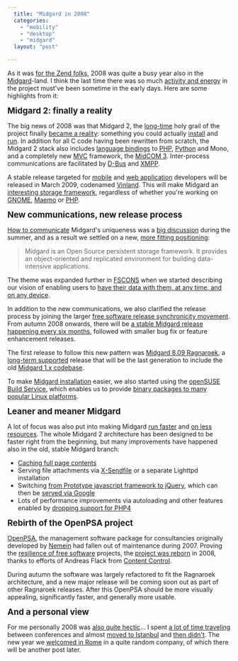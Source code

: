 ```yaml
---
  title: "Midgard in 2008"
  categories: 
    - "mobility"
    - "desktop"
    - "midgard"
  layout: "post"

---
```

<p>
As it was <a href="http://andigutmans.blogspot.com/2009/01/happy-new-year.html">for the Zend folks</a>, 2008 was quite a busy year also in the <a href="http://www.midgard-project.org/">Midgard</a>-land. I think the last time there was so much <a href="https://www.ohloh.net/p/midgard/analyses/latest">activity and energy</a> in the project must've been sometime in the early days. Here are some highlights from it:
</p><p>
<span style="font-size:14pt;"><strong>Midgard 2: finally a reality</strong></span>
</p><p>
The big news of 2008 was that Midgard 2, the <a href="http://www.kaktus.cc/weblog/4658b837d2e9075028380198a39fbc0f/">long-time</a> holy grail of the project finally <a href="http://bergie.iki.fi/blog/midgard_2-finally_legacy-free/">became a reality</a>: something you could actually <a href="http://teroheikkinen.iki.fi/blog/some_documentation_about_installing_midgard_2/">install</a> and <a href="http://blogs.nemein.com/people/piotras/view/1208851555.html">run</a>. In addition for all C code having been rewritten from scratch, the Midgard 2 stack also includes <a href="http://bergie.iki.fi/blog/midgard_2-more_than_just_php-more_than_just_cms/">language bindings</a> to <a href="http://www.midgard-project.org/documentation/mgdschema-in-php/">PHP</a>, <a href="http://www.midgard-project.org/documentation/python_midgard/">Python</a> and Mono, and a completely new <a href="http://en.wikipedia.org/wiki/Model-view-controller">MVC</a> framework, the <a href="http://bergie.iki.fi/blog/some_plans_for_midcom_3/">MidCOM 3</a>. Inter-process communications are facilitated by <a href="http://bergie.iki.fi/blog/interprocess_communications_in_midgard-d-bus_comes_to_the_web/">D-Bus</a> and <a href="http://teroheikkinen.iki.fi/blog/how_midgard_2_talks_between_between_machines/">XMPP</a>.
</p><p>
A stable release targeted for <a href="http://bergie.iki.fi/blog/maemo_and_midgard_go_well_together/">mobile</a> and <a href="http://bergie.iki.fi/blog/midcom_3_at_a_glance/">web application</a> developers will be released in March 2009, codenamed <a href="http://trac.midgard-project.org/milestone/9.03%20Vinland">Vinland</a>. This will make Midgard an <a href="http://bergie.iki.fi/blog/introduction_to_midgards_database_abstraction_system/">interesting storage framework</a>, regardless of whether you're working on <a href="http://www.gnome.org/">GNOME</a>, <a href="http://maemo.org/">Maemo</a> or <a href="http://php.net/">PHP</a>.
</p><p>
<span style="font-size:14pt;"><strong>New communications, new release process</strong></span>
</p><p>
<a href="http://bergie.iki.fi/blog/midgard_releases_and_marketing/">How to communicate</a> Midgard's uniqueness was a <a href="http://nettiapina.fi/blog/2008/07/17/marketing-midgard/">big discussion</a> during the summer, and as a result we settled on a new, <a href="http://en.wikipedia.org/wiki/Midgard_(software)">more fitting positioning</a>:
</p><blockquote>
Midgard is an Open Source persistent storage framework. It provides an object-oriented and replicated environment for building data-intensive applications.
</blockquote><p>
The theme was expanded further in <a href="http://fscons.org/">FSCONS</a> when we started describing our vision of enabling users to <a href="http://bergie.iki.fi/blog/midgard2_at_fscons-your_data-everywhere/">have their data with them, at any time, and on any device</a>.
</p><p>
In addition to the new communications, we also clarified the release process by joining the larger <a href="http://www.markshuttleworth.com/archives/150">free software release synchronicity movement</a>. From autumn 2008 onwards, there will be <a href="http://bergie.iki.fi/blog/midgard_and_synchronized_releases/">a stable Midgard release happening every six months</a>, followed with smaller bug fix or feature enhancement releases.
</p><p>
The first release to follow this new pattern was <a href="http://www.midgard-project.org/midgard/8.09/">Midgard 8.09 Ragnaroek</a>, a <a href="http://teroheikkinen.iki.fi/blog/what_are_the_keypoints_of_business_value_generation_with_long_term_support/">long-term supported</a> release that will be the last generation to include the old <a href="http://www.midgard-project.org/documentation/reference/#9f42c2021f0b0efedacd0ae9d6801c5c">Midgard 1.x codebase</a>.
</p><p>
To make <a href="http://www.midgard-project.org/documentation/installation/">Midgard installation</a> easier, we also started using the <a href="https://build.opensuse.org/">openSUSE Build Service</a>, which enables us to provide <a href="http://www.midgard-project.org/documentation/installation-distros/">binary packages to many popular Linux platforms</a>.
</p><p>
<span style="font-size:14pt;"><strong>Leaner and meaner Midgard</strong></span>
</p><p>
A lot of focus was also put into making Midgard <a href="http://teroheikkinen.iki.fi/blog/how_much_more_torque_midcom_3_really_gives/">run faster</a> and <a href="http://bergie.iki.fi/blog/some_thoughts_on_green_programming-php-midgard_and_simplicity/">on less resources</a>. The whole Midgard 2 architecture has been designed to be faster right from the beginning, but many improvements have happened also in the old, stable Midgard branch:
</p><ul><li><a href="http://teroheikkinen.iki.fi/blog/building_a_user_level_caching_with_dynamic_content/">Caching full page contents</a></li>
<li>Serving file attachments via <a href="http://teroheikkinen.iki.fi/blog/midcom_3_supports_now_x-sendfile/">X-Sendfile</a> or a separate Lighttpd installation</li>
<li>Switching <a href="http://trac.midgard-project.org/ticket/34">from Prototype javascript framework to jQuery</a>, which can then be <a href="http://trac.midgard-project.org/ticket/638">served via Google</a></li>
<li>Lots of performance improvements via autoloading and other features enabled by <a href="http://bergie.iki.fi/blog/next_midgard_will_be_php5_only/">dropping support for PHP4</a></li>
</ul><p>
<span style="font-size:14pt;"><strong>Rebirth of the OpenPSA project</strong></span>
</p><p>
<a href="http://www.openpsa.org/version2/">OpenPSA</a>, the management software package for consultancies originally developed by <a href="http://nemein.com/en/">Nemein</a> had fallen out of maintenance during 2007. Proving the <a href="http://bergie.iki.fi/blog/real-world_example_of_a_free_software_project_handover/">resilience of free software</a> projects, the <a href="http://bergie.iki.fi/blog/free_software_at_work-openpsa2_is_making_a_return/">project was reborn</a> in 2008, thanks to efforts of Andreas Flack from <a href="http://www.contentcontrol-berlin.de/">Content Control</a>.
</p><p>
During autumn the software was largely refactored to fit the Ragnaroek architecture, and a new major release will be coming soon out as part of other Ragnaroek releases. After this OpenPSA should be more visually appealing, significantly faster, and generally more usable.
</p><p>
<span style="font-size:14pt;"><strong>And a personal view</strong></span>
</p><p>
For me personally 2008 was <a href="http://www.flickr.com/photos/bergie/archives/date-posted/2008/calendar/">also quite hectic</a>... I spent <a href="http://www.dopplr.com/traveller/bergie">a lot of time traveling</a> between conferences and almost <a href="http://bergie.iki.fi/blog/part-time_istanbullu/">moved to Istanbul</a> and <a href="http://bergie.iki.fi/blog/not_everything_goes_according_to_plan/">then didn't</a>. The new year we <a href="http://www.flickr.com/photos/bergie/3156228926/">welcomed in Rome</a> in a quite random company, of which there will be another post later.
</p>
